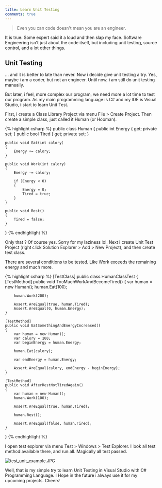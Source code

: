 ```yaml
---
title: Learn Unit Testing
comments: true
---
```


> Even you can code doesn't mean you are an engineer.

It is true. Some expert said it a loud and then slap my face. Software Engineering isn't just about the code itself, but including unit testing, source control, and a lot other things.

## Unit Testing

... and it is better to late than never. Now i decide give unit testing a try. Yes, maybe i am a coder, but not an engineer. Until now, i am still do unit testing manually. 

But later, i feel, more complex our program, we need more a lot time to test our program. As my main programming language is C# and my IDE is Visual Studio, i start to learn Unit Test.

First, i create a Class Library Project via menu File > Create Project. Then create a simple class, just called it Human (or Hooman).

{% highlight csharp %}
public class Human
{
    public int Energy { get; private set; }
    public bool Tired { get; private set; }

    public void Eat(int calory)
    {
        Energy += calory;
    }

    public void Work(int calory)
    {
        Energy -= calory;

        if (Energy < 0)
        {
            Energy = 0;
            Tired = true;
        }
    }

    public void Rest()
    {
        Tired = false;
    }
}
{% endhighlight %}

Only that ? Of course yes. Sorry for my laziness lol. Next i create Unit Test Project (right click Solution Explorer > Add > New Project), and then create test class. 

There are several conditions to be tested. Like Work exceeds the remaining energy and much more.

{% highlight csharp %}
[TestClass]
public class HumanClassTest
{
    [TestMethod]
    public void TooMuchWorkAndBecomeTired()
    {
        var human = new Human();
        human.Eat(100);

        human.Work(200);

        Assert.AreEqual(true, human.Tired);
        Assert.AreEqual(0, human.Energy);
    }

    [TestMethod]
    public void EatSomethingAndEnergyIncreased()
    {
        var human = new Human();
        var calory = 100;
        var beginEnergy = human.Energy;

        human.Eat(calory);

        var endEnergy = human.Energy;

        Assert.AreEqual(calory, endEnergy - beginEnergy);
    }

    [TestMethod]
    public void AfterRestNotTiredAgain()
    {
        var human = new Human();
        human.Work(100);

        Assert.AreEqual(true, human.Tired);

        human.Rest();

        Assert.AreEqual(false, human.Tired);
    } 
}
{% endhighlight %}

I open test explorer via menu Test > Windows > Test Explorer. I look all test method available there, and run all. Magically all test passed.

![test_unit_example.JPG]({{site.baseurl}}/assets/images/test_unit_example.JPG)

Well, that is my simple try to learn Unit Testing in Visual Studio with C# Programming Language. I Hope in the future i always use it for my upcoming projects. Cheers!

